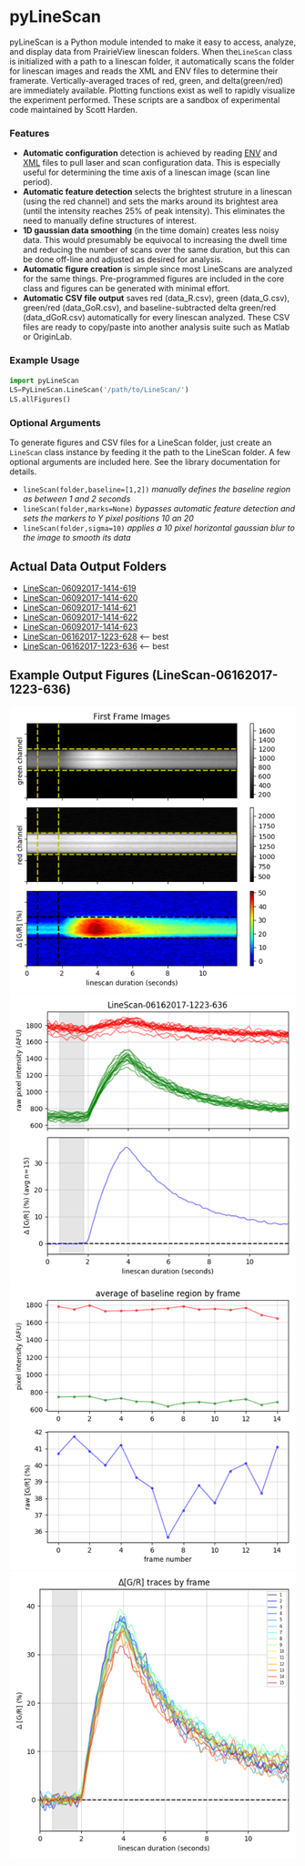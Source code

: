 # pyLineScan
pyLineScan is a Python module intended to make it easy to access, analyze, and display data from PrairieView linescan folders. When the`LineScan` class is initialized with a path to a linescan folder, it automatically scans the folder for linescan images and reads the XML and ENV files to determine their framerate. Vertically-averaged traces of red, green, and delta(green/red) are immediately available. Plotting functions exist as well to rapidly visualize the experiment performed. These scripts are a sandbox of experimental code maintained by Scott Harden.

### Features
* **Automatic configuration** detection is achieved by reading [ENV](../data/linescan/realistic/LineScan-06162017-1223-628/LineScan-06162017-1223-628.env) and [XML](../data/linescan/realistic/LineScan-06162017-1223-628/LineScan-06162017-1223-628.env) files to pull laser and scan configuration data. This is especially useful for determining the time axis of a linescan image (scan line period).
* **Automatic feature detection** selects the brightest struture in a linescan (using the red channel) and sets the marks around its brightest area (until the intensity reaches 25% of peak intensity). This eliminates the need to manually define structures of interest.
* **1D gaussian data smoothing** (in the time domain) creates less noisy data. This would presumably be equivocal to increasing the dwell time and reducing the number of scans over the same duration, but this can be done off-line and adjusted as desired for analysis.
* **Automatic figure creation** is simple since most LineScans are analyzed for the same things. Pre-programmed figures are included in the core class and figures can be generated with minimal effort.
* **Automatic CSV file output** saves red (data_R.csv), green (data_G.csv), green/red (data_GoR.csv), and baseline-subtracted delta green/red (data_dGoR.csv) automatically for every linescan analyzed. These CSV files are ready to copy/paste into another analysis suite such as Matlab or OriginLab.

### Example Usage
```Python
import pyLineScan
LS=PyLineScan.LineScan('/path/to/LineScan/')
LS.allFigures()
```
### Optional Arguments
To generate figures and CSV files for a LineScan folder, just create an `LineScan` class instance by feeding it the path to the LineScan folder. A few optional arguments are included here. See the library documentation for details.
* `lineScan(folder,baseline=[1,2])` _manually defines the baseline region as between 1 and 2 seconds_
* `lineScan(folder,marks=None)` _bypasses automatic feature detection and sets the markers to Y pixel positions 10 an 20_
* `lineScan(folder,sigma=10)` _applies a 10 pixel horizontal gaussian blur to the image to smooth its data_

## Actual Data Output Folders 
* [LineScan-06092017-1414-619](../data/linescan/realistic/LineScan-06092017-1414-619/analysis)
* [LineScan-06092017-1414-620](../data/linescan/realistic/LineScan-06092017-1414-620/analysis)
* [LineScan-06092017-1414-621](../data/linescan/realistic/LineScan-06092017-1414-621/analysis)
* [LineScan-06092017-1414-622](../data/linescan/realistic/LineScan-06092017-1414-622/analysis)
* [LineScan-06092017-1414-623](../data/linescan/realistic/LineScan-06092017-1414-623/analysis)
* [LineScan-06162017-1223-628](../data/linescan/realistic/LineScan-06162017-1223-628/analysis) <-- best
* [LineScan-06162017-1223-636](../data/linescan/realistic/LineScan-06162017-1223-628/analysis) <-- best

## Example Output Figures (LineScan-06162017-1223-636)
![](/data/linescan/realistic/LineScan-06162017-1223-636/analysis/fig_01_img.png)
![](/data/linescan/realistic/LineScan-06162017-1223-636/analysis/fig_02_avg.png)
![](/data/linescan/realistic/LineScan-06162017-1223-636/analysis/fig_03_drift1.png)
![](/data/linescan/realistic/LineScan-06162017-1223-636/analysis/fig_04_drift2.png)
